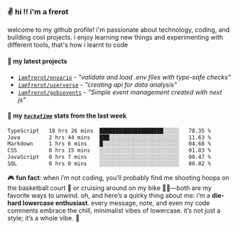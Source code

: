 ### ✌️ hi !! i'm a frerot

welcome to my github profile! i'm passionate about technology, coding, and
building cool projects. i enjoy learning new things and experimenting with
different tools, that's how i learnt to code

#### 🚀 my latest projects

- [`iamfrerot/envario`](https://github.com/iamfrerot/envario) - _"validate and
  load .env files with type-safe checks"_
- [`iamfrerot/userverse`](https://github.com/iamfrerot/userverse) - _"creating api for
  data analysis"_
- [`iamfrerot/gobievents`](https://github.com/iamfrerot/gobievents) - _"Simple
  event management created with next js"_

#### 📡 my [_`hackatime`_](https://waka.hackclub.com) stats from the last week

<!--START_SECTION:waka-->

```txt
TypeScript   18 hrs 26 mins  ████████████████████░░░░░   78.35 %
Java         2 hrs 44 mins   ███░░░░░░░░░░░░░░░░░░░░░░   11.63 %
Markdown     1 hrs 6 mins    █░░░░░░░░░░░░░░░░░░░░░░░░   04.68 %
CSS          0 hrs 15 mins   ░░░░░░░░░░░░░░░░░░░░░░░░░   01.03 %
JavaScript   0 hrs 7 mins    ░░░░░░░░░░░░░░░░░░░░░░░░░   00.47 %
SQL          0 hrs 0 mins    ░░░░░░░░░░░░░░░░░░░░░░░░░   00.02 %
```

<!--END_SECTION:waka-->

🎮 **fun fact**: when i’m not coding, you’ll probably find me shooting hoops on
the basketball court 🏀 or cruising around on my bike 🚴‍♂️—both are my favorite
ways to unwind. oh, and here’s a quirky thing about me: i’m a **die-hard
lowercase enthusiast**. every message, note, and even my code comments embrace
the chill, minimalist vibes of lowercase. it’s not just a style; it’s a whole
vibe. 🤘
